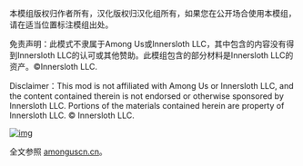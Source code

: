 本模组版权归作者所有，汉化版权归汉化组所有，如果您在公开场合使用本模组，请在适当位置标注模组出处。

免责声明：此模式不隶属于Among Us或Innersloth LLC，其中包含的内容没有得到Innersloth LLC的认可或其他赞助。此模组包含的部分材料是Innersloth LLC的资产。©Innersloth LLC.

Disclaimer：This mod is not affiliated with Among Us or Innersloth LLC, and the content contained therein is not endorsed or otherwise sponsored by Innersloth LLC. Portions of the materials contained herein are property of Innersloth LLC. © Innersloth LLC.

[![img](https://camo.githubusercontent.com/54618688ddc49559f837ce08192110636dee3300838e3981dc6e00936b51e745/68747470733a2f2f76697369746f722d62616467652e676c697463682e6d652f62616467653f706167655f69643d746f7278646f63756d656e7473266c6566745f636f6c6f723d677265792672696768745f636f6c6f723d626c7565)](https://camo.githubusercontent.com/54618688ddc49559f837ce08192110636dee3300838e3981dc6e00936b51e745/68747470733a2f2f76697369746f722d62616467652e676c697463682e6d652f62616467653f706167655f69643d746f7278646f63756d656e7473266c6566745f636f6c6f723d677265792672696768745f636f6c6f723d626c7565)

全文参照 [amonguscn.cn](https://amonguscn.cn/wiki/tor.html)。
